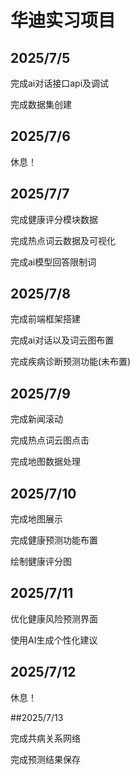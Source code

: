 # 华迪实习项目

## 2025/7/5 

完成ai对话接口api及调试

完成数据集创建

## 2025/7/6

休息！

## 2025/7/7

完成健康评分模块数据

完成热点词云数据及可视化

完成ai模型回答限制词

## 2025/7/8

完成前端框架搭建

完成ai对话以及词云图布置

完成疾病诊断预测功能(未布置)

## 2025/7/9

完成新闻滚动

完成热点词云图点击

完成地图数据处理

## 2025/7/10

完成地图展示

完成健康预测功能布置

绘制健康评分图

## 2025/7/11

优化健康风险预测界面

使用AI生成个性化建议

## 2025/7/12

休息！

##2025/7/13

完成共病关系网络

完成预测结果保存







